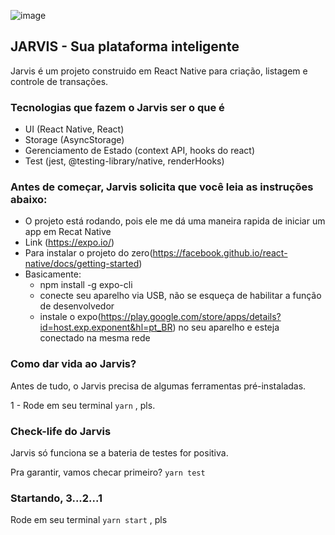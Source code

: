 ![image](https://res.cloudinary.com/luneswallet/image/upload/v1579368287/jarvis/like-jarvis.png)

## JARVIS - Sua plataforma inteligente

Jarvis é um projeto construido em React Native para criação, listagem e controle de transações.

### Tecnologias que fazem o Jarvis ser o que é
* UI (React Native, React)
* Storage (AsyncStorage)
* Gerenciamento de Estado (context API, hooks do react)
* Test (jest, @testing-library/native, renderHooks)

### Antes de começar, Jarvis solicita que você leia as instruções abaixo:

* O projeto está rodando, pois ele me dá uma maneira rapida de iniciar um app em Recat Native
* Link (https://expo.io/)
* Para instalar o projeto do zero(https://facebook.github.io/react-native/docs/getting-started)
* Basicamente:
    * npm install -g expo-cli
    * conecte seu aparelho via USB, não se esqueça de habilitar a função de desenvolvedor
    * instale o expo(https://play.google.com/store/apps/details?id=host.exp.exponent&hl=pt_BR) no seu aparelho e esteja conectado na mesma rede

### Como dar vida ao Jarvis?
Antes de tudo, o Jarvis precisa de algumas ferramentas pré-instaladas. 

1 - Rode em seu terminal ``yarn`` , pls.

### Check-life do Jarvis
Jarvis só funciona se a bateria de testes for positiva.

Pra garantir, vamos checar primeiro?  ``yarn test``

### Startando, 3...2...1
Rode em seu terminal ``yarn start`` , pls

